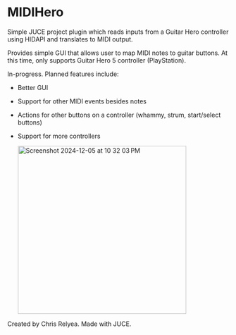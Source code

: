 # MIDIHero

Simple JUCE project plugin which reads inputs from a Guitar Hero controller using HIDAPI and translates to MIDI output.

Provides simple GUI that allows user to map MIDI notes to guitar buttons. At this time, only supports Guitar Hero 5 controller (PlayStation).

In-progress. Planned features include:
- Better GUI
- Support for other MIDI events besides notes
- Actions for other buttons on a controller (whammy, strum, start/select buttons)
- Support for more controllers

  <img width="382" alt="Screenshot 2024-12-05 at 10 32 03 PM" src="https://github.com/user-attachments/assets/d5a7d0ba-6f2e-429a-810a-22f3d50f0949">


Created by Chris Relyea. Made with JUCE.
